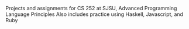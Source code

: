 Projects and assignments for CS 252 at SJSU, Advanced Programming Language Principles
Also includes practice using Haskell, Javascript, and Ruby
